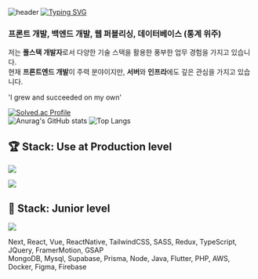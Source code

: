 ![header](https://capsule-render.vercel.app/api?type=waving&color=B8860B&text=&animation=twinkling&height=80)
[![Typing SVG](https://readme-typing-svg.demolab.com?font=Alkatra&weight=500&size=45&duration=3500&pause=3&color=B8860B&center=false&vCenter=false&multiline=true&repeat=true&width=1000&height=100&lines=👋+Hey+there,+I'm+Full-Stack+Marmot)](https://git.io/typing-svg)

### 프론트 개발, 백엔드 개발, 웹 퍼블리싱, 데이터베이스 (통계 위주) 

저는 **풀스택 개발자**로서 다양한 기술 스택을 활용한 풍부한 업무 경험을 가지고 있습니다.    
현재 **프론트엔드 개발**이 주력 분야이지만, **서버**와 **인프라**에도 깊은 관심을 가지고 있습니다.    

'I grew and succeeded on my own'

[![Solved.ac Profile](http://mazassumnida.wtf/api/generate_badge?boj=HappyMarmot123)](https://solved.ac/HappyMarmot123)  
![Anurag's GitHub stats](https://github-readme-stats.vercel.app/api?username=HappyMarmot123&show_icons=true&include_all_commits=true&title_color=E0E0E0&text_color=A0A0A0&bg_color=90,0F1D3F,331A47,663399)
![Top Langs](https://github-readme-stats.vercel.app/api/top-langs/?username=HappyMarmot123&layout=compact&title_color=E0E0E0&text_color=A0A0A0&bg_color=90,0F1D3F,331A47,663399)

## 🏆 Stack: Use at Production level

<p align="left">
  <a href="https://skillicons.dev">
    <img src="https://skillicons.dev/icons?i=nextjs,react,vue,tailwind,sass,redux,ts,jquery" />
  </a>
</p>
<p align="left">
  <a href="https://skillicons.dev">
    <img src="https://skillicons.dev/icons?i=mongodb,mysql,supabase,prisma,nodejs,java" />
  </a>
</p>
    
## 🌱 Stack: Junior level

<p align="left">
  <a href="https://skillicons.dev/icons?i=css">
    <img src="https://skillicons.dev/icons?i=flutter,php,aws,docker,figma,firebase" />
  </a>
</p>

Next, React, Vue, ReactNative, TailwindCSS, SASS, Redux, TypeScript, JQuery, FramerMotion, GSAP    
MongoDB, Mysql, Supabase, Prisma, Node, Java, Flutter, PHP, AWS, Docker, Figma, Firebase      




